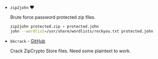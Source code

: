 * `zip2john` :heart:

    Brute force password protected zip files.

    ``` bash
    zip2john protected.zip > protected.john
    john --wordlist=/usr/share/wordlists/rockyou.txt protected.john
    ```

* `bkcrack` - [GitHub](https://github\.com/kimci86/bkcrack)

    Crack ZipCrypto Store files. Need some plaintext to work.

